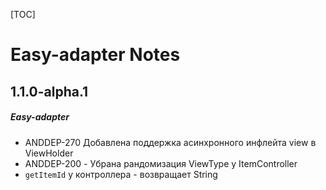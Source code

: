 [TOC]
# Easy-adapter Notes
## 1.1.0-alpha.1
##### Easy-adapter
* ANDDEP-270 Добавлена поддержка асинхронного инфлейта view в ViewHolder
* ANDDEP-200 - Убрана рандомизация ViewType у ItemController
* `getItemId` у контроллера - возвращает String